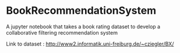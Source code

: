 # BookRecommendationSystem

A jupyter notebook that takes a book rating dataset to develop a collaborative filtering recommendation system

Link to dataset : http://www2.informatik.uni-freiburg.de/~cziegler/BX/
